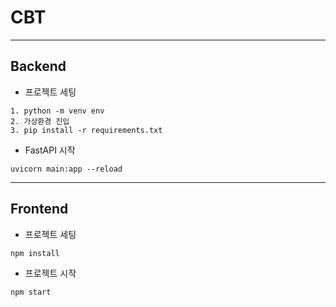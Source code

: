 # CBT
---
## Backend
- 프로젝트 세팅
```
1. python -m venv env
2. 가상환경 진입
3. pip install -r requirements.txt
```

- FastAPI 시작

```
uvicorn main:app --reload
```
---
## Frontend
- 프로젝트 세팅
```
npm install
```

- 프로젝트 시작
```
npm start
```